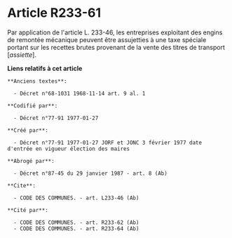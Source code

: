 # Article R233-61

Par application de l'article L. 233-46, les entreprises exploitant des engins de remontée mécanique peuvent être assujetties
à une taxe spéciale portant sur les recettes brutes provenant de la vente des titres de transport [*assiette*].

**Liens relatifs à cet article**

	**Anciens textes**:

	  - Décret n°68-1031 1968-11-14 art. 9 al. 1

	**Codifié par**:

	  - Décret n°77-91 1977-01-27

	**Créé par**:

	  - Décret n°77-91 1977-01-27 JORF et JONC 3 février 1977 date d'entrée en vigueur élection des maires

	**Abrogé par**:

	  - Décret n°87-45 du 29 janvier 1987 - art. 8 (Ab)

	**Cite**:

	  - CODE DES COMMUNES. - art. L233-46 (Ab)

	**Cité par**:

	  - CODE DES COMMUNES. - art. R233-62 (Ab)
	  - CODE DES COMMUNES. - art. R233-64 (Ab)
